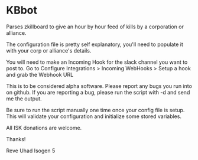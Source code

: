 # KBbot
Parses zkillboard to give an hour by hour feed of kills by a corporation or alliance.

The configuration file is pretty self explanatory, you'll need to populate it with your corp or alliance's details.

You will need to make an Incoming Hook for the slack channel you want to post to. Go to Configure Integrations > Incoming WebHooks > Setup a hook and grab the Webhook URL

This is to be considered alpha software. Please report any bugs you run into on github. If you are reporting a bug, please run the script with -d and send me the output.

Be sure to run the script manually one time once your config file is setup. This will validate your configuration and initialize some stored variables.

All ISK donations are welcome. 

Thanks!

Reve Uhad
Isogen 5
